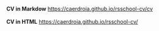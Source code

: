 **CV in Markdow**
https://caerdroia.github.io/rsschool-cv/cv
<br><br>
**CV in HTML**
https://caerdroia.github.io/rsschool-cv/
